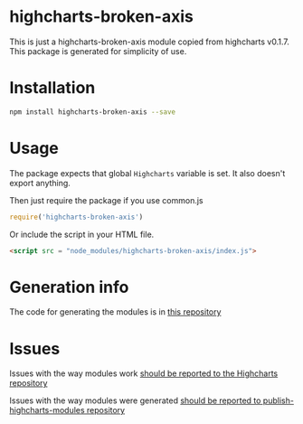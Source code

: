# highcharts-broken-axis
This is just a highcharts-broken-axis module copied from highcharts v0.1.7.
This package is generated for simplicity of use.

# Installation
```bash
npm install highcharts-broken-axis --save
```
# Usage
The package expects that global `Highcharts` variable is set.
It also doesn't export anything.

Then just require the package if you use common.js
```javascript
require('highcharts-broken-axis')
```

Or include the script in your HTML file.
```html
<script src = "node_modules/highcharts-broken-axis/index.js">
```

# Generation info
The code for generating the modules is in [this repository](https://github.com/kirjs/publish-highcharts-modules)

# Issues

Issues with the way modules work [should be reported to the Highcharts repository](https://github.com/highslide-software/highcharts.com/issues)

Issues with the way modules were generated [should be reported to publish-highcharts-modules repository](https://github.com/kirjs/publish-highcharts-modules)


